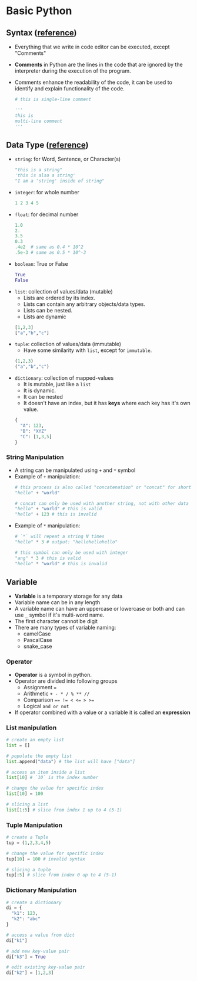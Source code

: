 # Basic Python

## Syntax ([reference](https://www.geeksforgeeks.org/python-comments/))
- Everything that we write in code editor can be executed, except "Comments"
- **Comments** in Python are the lines in the code that are ignored by the interpreter during the execution of the program.
- Comments enhance the readability of the code, it can be used to identify and explain functionality of the code.

  ```py
  # this is single-line comment
  
  '''
  this is
  multi-line comment
  '''
  ```


## Data Type ([reference](https://www.w3schools.com/python/python_datatypes.asp))
- `string`: for Word, Sentence, or Character(s)
  ```py
  "this is a string"
  'this is also a string'
  "I am a 'string' inside of string"
  ```
- `integer`: for whole number
  ```py
  1 2 3 4 5
  ```
- `float`: for decimal number
  ```py
  1.0
  2.
  3.5
  0.3
  .4e2  # same as 0.4 * 10^2
  .5e-3 # same as 0.5 * 10^-3
  ```
- `boolean`: True or False
  ```py
  True
  False
  ```
- `list`: collection of values/data (mutable)
  - Lists are ordered by its index.
  - Lists can contain any arbitrary objects/data types.
  - Lists can be nested.
  - Lists are dynamic
  ```py
  [1,2,3]
  ["a","b","c"]
  ```
- `tuple`: collection of values/data (immutable)
  - Have some similarity with `list`, except for `immutable`.
  ```py
  (1,2,3)
  ("a","b","c")
  ```
- `dictionary`: collection of mapped-values
  - It is mutable, just like a `list`
  - It is dynamic.
  - It can be nested
  - It doesn't have an index, but it has **keys** where each key has it's own value.
  ```py
  {
    "A": 123,
    "B": "XYZ"
    "C": [1,3,5]
  }
  ```

### String Manipulation
- A string can be manipulated using `+` and `*` symbol
- Example of `+` manipulation:
  ```py
  # this process is also called "concatenation" or "concat" for short
  "hello" + "world"

  # concat can only be used with another string, not with other data types
  "hello" + "world" # this is valid
  "hello" + 123 # this is invalid
  ```
- Example of `*` manipulation:
  ```py
  # `*` will repeat a string N times
  "hello" * 3 # output: "hellohellohello"

  # this symbol can only be used with integer
  "ang" * 3 # this is valid
  "hello" * "world" # this is invalid
  ```

## Variable
- **Variable** is a temporary storage for any data
- Variable name can be in any length
- A variable name can have an uppercase or lowercase or both and can use `_` symbol if it's multi-word name.
- The first character cannot be digit
- There are many types of variable naming:
  - camelCase
  - PascalCase
  - snake_case

### Operator
- **Operator** is a symbol in python.
- Operator are divided into following groups
  - Assignment `=`
  - Arithmetic `+ - * / % ** //`
  - Comparison `== != < <= > >=`
  - Logical `and or not`
- If operator combined with a value or a variable it is called an **expression**
 
### List manipulation
```py
# create an empty list
list = []

# populate the empty list
list.append("data") # the list will have ["data"]

# access an item inside a list
list[10] # `10` is the index number

# change the value for specific index
list[10] = 100

# slicing a list
list[1:5] # slice from index 1 up to 4 (5-1)
```

### Tuple Manipulation
```py
# create a Tuple
tup = (1,2,3,4,5)

# change the value for specific index
tup[10] = 100 # invalid syntax

# slicing a tuple
tup[:5] # slice from index 0 up to 4 (5-1)
```

### Dictionary Manipulation
```py
# create a dictionary
di = {
  "k1": 123,
  "k2": "abc"
}

# access a value from dict
di["k1"]

# add new key-value pair
di["k3"] = True

# edit existing key-value pair
di["k2"] = [1,2,3]
```
